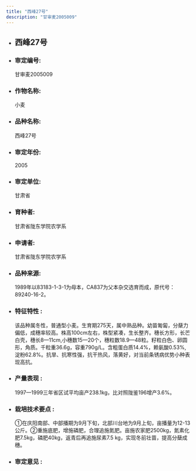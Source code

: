 ```yaml
---
title: "西峰27号"
description: "甘审麦2005009"
---
```

* ## 西峰27号
* ###  审定编号:  
   甘审麦2005009

*  ### 作物名称:  
   小麦

*   ###  品种名称: 
    西峰27号

*   ### 审定年份: 
    2005

*   ### 审定单位:  
    甘肃省

*   ### 育种者:  
    甘肃省陇东学院农学系

*   ### 申请者:  
    甘肃省陇东学院农学系

*   ### 品种来源:  
    1989年以83183-1-3-1为母本，CA837为父本杂交选育而成，原代号：89240-16-2。

*   ### 特征特性 : 
    该品种属冬性，普通型小麦。生育期275天，属中熟品种。幼苗匍匐，分蘖力偏低，成穗率较高。株高100cm左右，株型紧凑，生长整齐。穗长方形，长芒白壳，穗长8—11cm,小穗数15—20个，穗粒数18.9—48粒。籽粒白色、卵圆形，角质。千粒重36.6g，容重790g/L。含粗蛋白质14.4%，赖氨酸0.53%,淀粉62.8%。抗旱、抗寒性强，抗干热风，落黄好，对当前条锈病优势小种表现高抗。

*   ### 产量表现 : 
    1997—1999三年省区试平均亩产238.1kg，比对照陇鉴196增产3.6%。

*   ### 栽培技术要点 : 
    ①在庆阳南部、中部播期为9月下旬，北部川台地为9月上旬，亩播量为12-13公斤。②重施底肥，增施磷肥，合理追施氮肥。亩施农家肥2500kg，氮素化肥7.5kg，磷肥40kg，返青后再追施尿素7.5 kg，实现冬前壮苗，提高分蘖成穗。

*   ### 审定意见 : 
    
